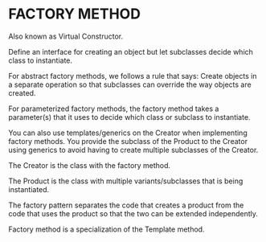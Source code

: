# FACTORY METHOD

Also known as Virtual Constructor.

Define an interface for creating an object but let 
subclasses decide which class to instantiate.

For abstract factory methods, we follows a rule that says: Create objects in a separate operation
so that subclasses can override the way objects are created.

For parameterized factory methods, the factory method takes a parameter(s) that it uses to decide which
class or subclass to instantiate.

You can also use templates/generics on the Creator when implementing factory methods. You provide the subclass of the Product to the Creator using generics to avoid having to create multiple subclasses of the Creator.

The Creator is the class with the factory method.

The Product is the class with multiple variants/subclasses that is being instantiated.

The factory pattern separates the code that creates a product from the code that uses the product
so that the two can be extended independently.

Factory method is a specialization of the Template method.
